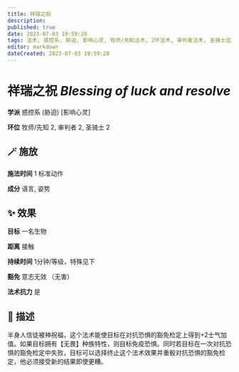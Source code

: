```yaml
---
title: 祥瑞之祝
description: 
published: true
date: 2023-07-03 19:59:28
tags: 法术, 惑控系, 胁迫, 影响心灵, 牧师/先知法术, 2环法术, 审判者法术, 圣骑士法术
editor: markdown
dateCreated: 2023-07-03 19:59:28
---
```


# **祥瑞之祝** *Blessing of luck and resolve*

**学派** 惑控系 (胁迫) \[影响心灵\] 

**环位** 牧师/先知 2, 审判者 2, 圣骑士 2

## 🪄 施放

**施法时间** 1 标准动作

**成分** 语言, 姿势

## ✨ 效果 

**目标** 一名生物 

**距离** 接触  

**持续时间** 1分钟/等级，特殊见下 

**豁免** 意志无效 （无害）

**法术抗力** 是

## 📖 描述

半身人信徒被神祝福，这个法术能使目标在对抗恐惧的豁免检定上得到+2士气加值。如果目标拥有【无畏】种族特性，则目标免疫恐惧。同时若目标在一次对抗恐惧的豁免检定中失败，目标可以选择终止这个法术效果并重骰对抗恐惧的豁免检定，他必须接受新的结果即使更糟。
    